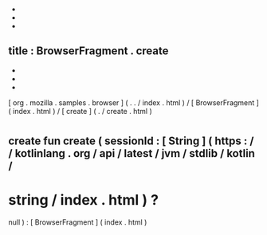 -
-
-
title
:
BrowserFragment
.
create
-
-
-
-
[
org
.
mozilla
.
samples
.
browser
]
(
.
.
/
index
.
html
)
/
[
BrowserFragment
]
(
index
.
html
)
/
[
create
]
(
.
/
create
.
html
)
#
create
fun
create
(
sessionId
:
[
String
]
(
https
:
/
/
kotlinlang
.
org
/
api
/
latest
/
jvm
/
stdlib
/
kotlin
/
-
string
/
index
.
html
)
?
=
null
)
:
[
BrowserFragment
]
(
index
.
html
)

